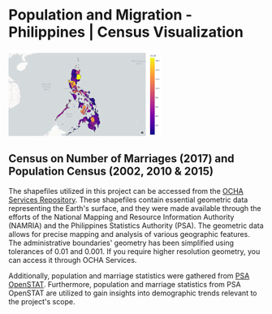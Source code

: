 # Population and Migration - Philippines | Census Visualization

<img src="https://github.com/mongramosjr/Population_and_Migration-Philippines/blob/48a703bc5fd4f9d35b6186fc150c2579404c422b/images/number_of_marriages_by_age_group_of_15-19.png" width="300">

## Census on Number of Marriages (2017) and Population Census (2002, 2010 & 2015)

The shapefiles utilized in this project can be accessed from the [OCHA Services Repository](https://data.humdata.org/dataset/cod-ab-phl). These shapefiles contain essential geometric data representing the Earth's surface, and they were made available through the efforts of the National Mapping and Resource Information Authority (NAMRIA) and the Philippines Statistics Authority (PSA). The geometric data allows for precise mapping and analysis of various geographic features. The administrative boundaries' geometry has been simplified using tolerances of 0.01 and 0.001. If you require higher resolution geometry, you can access it through OCHA Services.

Additionally, population and marriage statistics were gathered from [PSA OpenSTAT](https://openstat.psa.gov.ph/Database/Population-and-Migration). Furthermore, population and marriage statistics from PSA OpenSTAT are utilized to gain insights into demographic trends relevant to the project's scope.